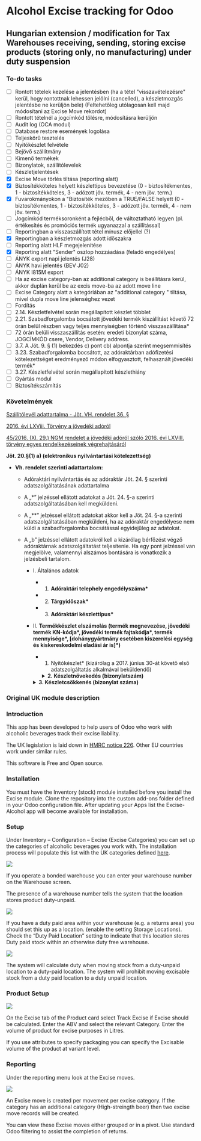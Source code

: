 # Alcohol Excise tracking for Odoo
 
## Hungarian extension / modification for Tax Warehouses receiving, sending, storing excise products (storing only, no manufacturing) under duty suspension

### To-do tasks

- [ ] Rontott tételek kezelése a jelentésben (ha a tétel "visszavételezésre" kerül, hogy rontottnak lehessen jelölni (cancelled), a készletmozgás jelentésbe ne kerüljön bele)
    (Feltehetőleg utólagosan kell majd módosítani az Excise Move rekordot)
- [ ] Rontott tételnél a jogcímkód tölésre, módosításra kerüljön
- [ ] Audit log (OCA modul)
- [ ] Database restore események logolása
- [ ] Teljeskörű tesztelés
- [ ] Nyitókészlet felvétele
- [ ] Bejövő szállítmány
- [ ] Kimenő termékek
- [ ] Bizonylatok, szállítólevelek
- [ ] Készletjelentések
- [x] Excise Move törlés tiltása (reporting alatt)
- [x] Biztosítékköteles helyett készlettípus bevezetése (0 - biztosítékmentes, 1 - biztosítékköteles, 3 - adózott jöv. termék, 4 - nem jöv. term.)
- [x] Fuvarokmányokon a "Biztosíték mezőben a TRUE/FALSE helyett (0 - biztosítékmentes, 1 - biztosítékköteles, 3 - adózott jöv. termék, 4 - nem jöv. term.)
- [ ] Jogcímkód terméksoronként a fejlécből, de változtatható legyen (pl. értékesítés és promóciós termék ugyanazzal a szállítással)
- [ ] Reportingban a visszaszállított tétel mínusz előjellel (?)
- [x] Reportingban a készletmozgás adott időszakra
- [ ] Reporting alatt HLF megejelenítése
- [x] Reporting alatt "Sender" oszlop hozzáadása (feladó engedélyes)
- [ ] ÁNYK export napi jelentés (J28)
- [ ] ÁNYK havi jelentés (BEV J02)
- [ ] ÁNYK I815M export
- [ ] Ha az excise category-ban az additional category is beállításra kerül, akkor duplán kerül be az excis move-ba az adott move line
- [ ] Excise Category alatt a kategóriában az "additional category " tiltása, mivel dupla move line jelenséghez vezet
- [ ] Fordítás
- [ ] 2.14. Készletfelvétel során megállapított készlet többlet
- [ ] 2.21. Szabadforgalomba bocsátott jövedéki termék kiszállítást követő 72 órán belül részben vagy teljes mennyiségben történő visszaszállítása*
- [ ] 72 órán belüli visszaszállítás esetén: eredeti bizonylat száma, JOGCÍMKÓD csere, Vendor, Delivery address.
- [ ] 3.7. A Jöt. 9. § (1) bekezdés c) pont cb) alpontja szerint megsemmisítés
- [ ] 3.23. Szabadforgalomba bocsátott, az adóraktárban adófizetési kötelezettséget eredményező módon elfogyasztott, felhasznált jövedéki termék*
- [ ] 3.27. Készletfelvétel során megállapított készlethiány
- [ ] Gyártás modul
- [ ] Biztosítékszámítás

### Követelmények

[Szállítólevél adattartalma - Jöt. VH. rendelet 36. §](https://net.jogtar.hu/jogszabaly?docid=a1600045.ngm)
    
[2016. évi LXViii. Törvény a jövedéki adóról](https://net.jogtar.hu/jogszabaly?docid=a1600068.tv)

[45/2016. (XI. 29.) NGM rendelet a jövedéki adóról szóló 2016. évi LXVIII. törvény egyes rendelkezéseinek végrehajtásáról](https://net.jogtar.hu/jogszabaly?docid=a1600045.ngm)

__Jöt. 20.§(1) a) (elektronikus nyilvántartási kötelezettség)__

- __Vh. rendelet szerinti adattartalom:__


   - Adóraktári nyilvántartás és az adóraktár Jöt. 24. § szerinti adatszolgáltatásának adattartalma

    -   A „*” jelzéssel ellátott adatokat a Jöt. 24. §-a szerinti adatszolgáltatásában kell megküldeni.
    -   A „**” jelzéssel ellátott adatokat akkor kell a Jöt. 24. §-a szerinti adatszolgáltatásában megküldeni, ha az adóraktár engedélyese nem küldi a szabadforgalomba bocsátással egyidejűleg az adatokat.

    -   A „b” jelzéssel ellátott adatokról kell a kizárólag bérfőzést végző adóraktárnak adatszolgáltatást teljesítenie. Ha egy pont jelzéssel van megjelölve, valamennyi alszámos bontására is vonatkozik a jelzésbeli tartalom.

        -   I. Általános adatok

            -   1. __Adóraktári telephely engedélyszáma*__

            -   2. __Tárgyidőszak*__

            -   3. __Adóraktári készlettípus*__

        -   II. __Termékkészlet elszámolás (termék megnevezése, jövedéki termék KN-kódja*, jövedéki termék fajtakódja*, termék mennyisége*, [dohánygyártmány esetében kiszerelési egység és kiskereskedelmi eladási ár is]*)__

            -   1. Nyitókészlet* (kizárólag a 2017. június 30-át követő első adatszolgáltatás alkalmával beküldendő)
                <details>    
                   <summary><b>2. Készletnövekedés (bizonylatszám)</b></summary>
                    
                -   2.1. *  Előállított jövedéki termék*
                    -   2.1.1. Bioetanol esetében az alábbi bontásban
                        -   2.1.1.1. EU termelésű alapanyagból fenntarthatósági igazolással rendelkezik
                        -   2.1.1.2. EU termelésű alapanyagból fenntarthatósági igazolással nem rendelkezik
                        -   2.1.1.3. Harmadik országban termelt alapanyagból fenntarthatósági igazolással rendelkezik
                        -   2.1.1.4. Harmadik országban termelt alapanyagból fenntarthatósági igazolással nem rendelkezik

                    -   2.1.2. A Jöt. 3. § (3) bekezdés 22. pontja szerint sörnek minősülő, erjesztést követően előállított még nem késztermék
                -   2.2. Cigarettán kívüli dohánygyártmány Jöt. 77. § (3) bekezdés b) pontja szerinti zárjegy eltávolítás utáni készletre vétele*
                -   2.3. *  Előállított nem jövedéki termék és az adófizetési kötelezettség alól mentesült jövedéki termék
                    -   2.3.1. Jöt. 133. § (1) bekezdés e) pontja szerinti gyógyszer, gyógyhatású készítmény, gyógyszeranyag, intermedier*
                    -   2.3.2. Jöt. 133. § (1) bekezdés f) pontja szerinti ecet*
                    -   2.3.3. Jöt. 133. § (1) bekezdés g) pontja szerinti aroma*
                    -   2.3.4. Jöt. 133. § (1) bekezdés h) pontja szerinti csokoládé és egyéb élelmiszer*
                    -   2.3.5. Jöt. 133. § (1) bekezdés i) pontja szerinti vegyipari, kozmetikai és egyéb, nem emberi fogyasztásra szolgáló termék*
                    -   2.3.6. Jöt. 133. § (1) bekezdés k) pontja szerinti teljesen denaturált alkohol*
                    -   2.3.7. Előállított ETBE*
                    -   2.3.8. Jöt. 112. § (1) bekezdés cb) pontja szerinti termék*
                    -   2.3.9. Jövedéki termék előállításához alapanyagként szolgáló nem jövedéki termék
                -   2.4. Adófizetési kötelezettség alóli mentesülés kapcsán keletkezett, jövedéki terméknek minősülő melléktermék, hulladék
                -   2.5. Adófelfüggesztési eljárás keretében átvett jövedéki termék
                    -   2.5.1. saját adóraktárból
                    -   2.5.2. __nem saját adóraktárból__
                    -   2.5.3. __tagállamból__
                    -   2.5.4. __bejegyzett feladótól__
                    -   2.5.5. adófelfüggesztési eljárás keretében történő szállításból visszaszállított
                -   2.6. __*  Adófelfüggesztési eljárás keretében átvett csendes és habzóbor*__
                    -   2.6.1. Egyszerűsített adóraktártól
                    -   2.6.2. Kisüzemi bortermelőtől
                    -   2.6.3. Másik tagállamból a Jöt. 51. §-a szerint
                -   2.7. Adóraktárban importált jövedéki termék
                -   2.8. Légijárműből lefejtett, adóraktárba szállított repülőgép-üzemanyag*
                -   2.9. Terméktávvezeték adóraktártól vagy adóraktárnak nem minősülő csővezetékes szállításból átvett energiatermék*
                -   2.10. A Jöt. 12. § h) pontja szerinti jövedéki termék visszavétele*
                -   2.11. Bérfőzetőtől a párlat kiadása nélkül, adózatlanul megvásárolt mennyiség*
                -   2.12. __Beszerzett nem jövedéki termék__
                -   2.13. Mintaként vett, de fel nem használt termék*
                -   2.14. <span style="color:red">Készletfelvétel során megállapított készlet többlet</span>
                    -   2.14.1. az állami adó- és vámhatóság jelenlétében
                    -   2.14.2. nem az állami adó- és vámhatóság jelenlétében*
                -   2.15. Termékkészlet átvezetése biztosítékköteles készletből a Jöt. 21. § (4) bekezdés a) és b) pontja szerinti termékkészletbe (növekedés)*
                -   2.16. Termékkészlet átvezetése a Jöt. 21. § (4) bekezdés a) és b) pontja szerinti termékkészletből biztosítékköteles készletbe (növekedés)*
                -   2.17. __*  Magánfőzőtől átvett párlat*__
                -   2.18. Bérfőzetőtől átvett adózott párlat*
                -   2.19. *  Szabadforgalomból átvett*
                    -   2.19.1. az adóraktár engedélyese által belföldön szabadforgalomba bocsátott jövedéki termék
                    -   2.19.2. egyéb jövedéki termék
                -   2.20. Dohánygyártmány kiskereskedelmi eladási ár változása miatti készletátvezetése (növekedés)*
                -   2.21. <span style="color:red">Szabadforgalomba bocsátott jövedéki termék kiszállítást követő 72 órán belül részben vagy teljes mennyiségben történő visszaszállítása*</span>
                -   2.22. Adózott termék átvétele saját adóraktárból*
                -   2.23. Jövedéki termék átvezetése KN-kód vagy fajtkód változása esetén (növekedés)*
                -   2.24. *  A Jöt. 9. § (1) bekezdés a) pontja szerint értékesített jövedéki termék kiszállítást követő 72 órán belül részben vagy teljes mennyiségben történő visszaszállítása
                -   2.25. *  Adóraktárban végzett felhasználói engedélyes tevékenységből átvett termék a Jöt. 24. § (11) bekezdése szerint*
                -   2.26. *  A Jöt. 9. § (1) bekezdés n) és o) pontja és a DCA megállapodás XVI. cikke szerint kiszolgált jövedéki termék visszaszállítása*
                -   2.27. *  A Jöt. 62. § (13) bekezdése szerinti termék átvétele adófelfüggesztés alatt álló készletbe tagállamból*
                -   2.28. *  A Jöt. 62. § (13) bekezdése szerinti termék átvétele saját adóraktárból*
                -   2.29. *  Másik tagállamban szabadforgalomba bocsátott jövedéki termék átvétele
            </details>
            
            <details>
            <summary><b>3. Készletcsökkenés (bizonylat száma)</b></summary>

            - 3.1. __* Jövedéki termék előállításához felhasznált jövedéki termék*__
                - 3.1.1. __A Jöt. 3. § (3) bekezdés 22. pontja szerint sörnek minősülő, erjesztést követően előállított még nem késztermék__
            - 3.2. __Jövedéki termék vagy nem jövedéki termék előállításához alapanyagként felhasznált nem jövedéki termék__
            - 3.3. ETBE előállításához felhasznált jövedéki termék*
            - 3.4. A Jöt. 9. § (1) bekezdés a) pontja szerint értékesített jövedéki termék*
            - 3.5. A Jöt. 9. § (1) bekezdés b) pontja szerint átadott jövedéki termék*
            - 3.6. A Jöt. 9. § (1) bekezdés c) pont ca) alpontja szerinti célra a mintavételi szabályzat szerint vett minta (helye, időpontja, célja)
                - 3.6.1. az állami adó- és vámhatóság jelenlétében
                - 3.6.2. nem az állami adó- és vámhatóság jelenlétében*
            - 3.7. <span style="color:red">A Jöt. 9. § (1) bekezdés c) pont cb) alpontja szerint megsemmisítés</span>
                - 3.7.1. az állami adó- és vámhatóság jelenlétében
                    - 3.7.1.1. adóraktárból elszállítás révén
                    - 3.7.1.2. adóraktárban
                - 3.7.2. nem az állami adó- és vámhatóság jelenlétében*
                    - 3.7.2.1. adóraktárból elszállítás révén
                    - 3.7.2.2. adóraktárban
            - 3.8. Cigarettán kívüli dohánygyártmányok Jöt. 77. § (3) bekezdés b) pontja szerinti zárjegy eltávolítást követő kivezetése az adózott készletből*
            - 3.9. * A Jöt. 9. § (1) bekezdés e) és f) pontja szerint jövedéki termék olyan károsodása, amelyet az állami adó- és vámhatóság teljes megsemmisülésként vagy helyrehozhatatlan károsodásként elismert (időpont, mód/körülmények, kárenyhítés érdekében tett intézkedés), a Jöt. 9. § (4) bekezdés b) pontja szerint elismert mennyiségű hiány kivételével
            - 3.10. A Jöt. 112. § (1) bekezdés a) pontja szerint jövedéki termék kiszolgálása*
            - 3.11. A Jöt. 112. § (1) bekezdés b) pontja szerint jövedéki termék kiszolgálása*
            - 3.12. A Jöt. 112. § (1) bekezdés c) pont ca) alpontja szerint felhasznált jövedéki termék*
            - 3.13. A Jöt. 112. § (1) bekezdés c) pont cb) alpontja szerint felhasznált jövedéki termék*
            - 3.14. A Jöt. 112. § (1) bekezdés c) pont cc) alpontja szerint felhasznált jövedéki termék*
            - 3.15. A Jöt. 133. § (1) bekezdés e) pontja szerint felhasznált jövedéki termék gyógyszer, gyógyhatású készítmény, gyógyszeranyag, intermedier előállításához*
            - 3.16. A Jöt. 133. § (1) bekezdés f) pontja szerinti felhasznált jövedéki termék ecet előállításához*
            - 3.17. A Jöt. 133. § (1) bekezdés g) pontja szerint felhasznált jövedéki termék aroma előállításához*
            - 3.18. A Jöt. 133. § (1) bekezdés h) pontja szerint felhasznált jövedéki termék csokoládé és egyéb élelmiszer előállításhoz*
            - 3.19. A Jöt. 133. § (1) bekezdés i) pontja szerint felhasznált jövedéki termék vegyipari, kozmetikai és egyéb, nem emberi fogyasztásra szolgáló termék előállításához*
            - 3.20. A Jöt. 133. § (1) bekezdés k) és m) pontja szerint felhasznált jövedéki termék teljesen denaturált alkohol előállításához*
            - 3.21. Terméktávvezeték adóraktárnak vagy adóraktárnak nem minősülő csővezetékes szállításnál adófelfüggesztési eljárás keretében átadott energiatermék*
            - 3.22. __Szabadforgalomba bocsátott jövedéki termék**__
                - 3.22.1. magánszemély részére
                - 3.22.2. jövedéki engedélyes kereskedő részére (az átvevő neve, címe, engedélyszáma, adószáma, bizonylat száma)
                - 3.22.3. jövedéki kiskereskedő részére (az átvevő neve, címe, adószáma, bizonylat száma)
                - 3.22.4. * más tagállamba
                - 3.22.5. felhasználói engedélyes részére (az átvevő neve, címe, adószáma, engedélyszáma, bizonylat száma)
                - 3.22.6. nyilvántartásba vett felhasználó részére (az átvevő neve, címe, adószáma, bizonylat száma)
                - 3.22.7. dohány-kiskereskedelmi ellátó részére (az átvevő neve, címe, adószáma, engedélyszáma, bizonylat száma)
                - 3.22.8. * 5 liternél vagy 5 kilogrammnál nagyobb kiszerelésű egyéb ellenőrzött ásványolaj Jöt. 7. § (1) bekezdés f) pontja szerinti értékesítése vagy szállítása (az átvevő neve, címe, adószáma, bizonylat száma)
                - 3.22.9. kisüzemi bortermelő részére (az átvevő neve, címe, adószáma, bizonylat száma)
                - 3.22.10. légiutas-ellátási tevékenységre (az átvevő neve, címe, adószáma, bizonylat száma)
                - 3.22.11. 5 liter vagy 5 kilogramm vagy annál kisebb kiszerelésű egyéb ellenőrzött ásványolaj kiszállítása (bizonylat száma, engedélyes esetén az engedélyszám, magánszemélyt kivéve az átvevő neve, címe, adószáma)
                - 3.22.12. egyéb személy részére (az átvevő neve, címe, adószáma, bizonylat száma)
                - 3.22.13. * Tagállamba, harmadik országba történő kiszállítás céljából, zárjegy nélkül a Jöt. 62. § (13) bekezdése szerinti termék
            - 3.23. <span style="color:red">Szabadforgalomba bocsátott, az adóraktárban adófizetési kötelezettséget eredményező módon elfogyasztott, felhasznált jövedéki termék*</span>
            - 3.24. __Adófelfüggesztési eljárás keretében feladott jövedéki termék__
                - 3.24.1. saját adóraktárba
                - 3.24.2. nem saját adóraktárba
                - 3.24.3. tagállamba
                - 3.24.4. harmadik országba
                - 3.24.5. másik tagállamba diplomáciai és konzuli képviselet és annak tagjai részére
                - 3.24.6. másik tagállamba nemzetközi szervezet és annak tagjai részére
                - 3.24.7. másik tagállamba Észak-atlanti Szerződésben részes állam fegyveres erői, polgári állománya és étterme, kantinja részére
                - 3.24.8. * másik tagállamba a tagállam közös biztonság- és védelempolitika keretében folytatott uniós tevékenység végrehajtása céljából végzett védelmi feladat ellátásában részt vevő fegyveres erői, polgári állománya és étterme, kantinja részére
            - 3.25. Termékkészlet-átvezetés biztosítékköteles készletből a Jöt. 21. § (4) bekezdés a) és b) pontja szerinti termékkészletbe (csökkenés)*
            - 3.26. Termékkészlet átvezetés a Jöt. 21. § (4) bekezdés a) és b) pontja szerinti termékkészletből biztosítékköteles készletbe (csökkenés)*
            - 3.27. <span style="color:red">Készletfelvétel során megállapított készlethiány
                - 3.27.1. az állami adó- és vámhatóság jelenlétében
                    - 3.27.1.1. adóköteles hiány
                    - 3.27.1.2. nem adóköteles hiány
                - 3.27.2. nem az állami adó- és vámhatóság jelenlétében*
                    - 3.27.2.1. adóköteles hiány
                    - 3.27.2.2. nem adóköteles hiány<span>
            - 3.28. Adófizetési kötelezettség alóli mentesülés kapcsán keletkezett, jövedéki terméknek minősülő melléktermék, hulladék
                - 3.28.1. felhasználása termék előállításhoz
                - 3.28.2. megsemmisítése
                - 3.28.3. feladása, átadása
            - 3.29. Dohánygyártmány kiskereskedelmi eladási ár változása miatti készletátvezetése (csökkenés)*
            - 3.30. Adózott termék átadása saját adóraktár részére*
            - 3.31. @Jövedéki termék átvezetése KN-kód vagy fajtakód változása esetén (csökkenés)*</span>
            - 3.32. * A Jöt. 9. § (1) bekezdés n) és o) pontja és a DCA megállapodás XVI. cikke szerint jövedéki termék kiszolgálása**
            - 3.33. * Adóraktárban végzett felhasználói engedélyes tevékenységhez kiadott termék a Jöt. 24. § (11) bekezdése szerint*
            - 3.34. *
            - 3.35. * A Jöt. 62. § (13) bekezdése szerinti termék feladása saját adóraktár részére*
            - 3.36. * Adóraktárban a Jöt. 3. § (3) bekezdés 1. pontja szerinti alkoholmentesítéssel előállított csendes bor feladása egyszerűsített adóraktár vagy kisüzemi bortermelő részére*
            - 3.37. * A Jöt. 67. § (1b) bekezdése szerinti jövedéki termék továbbforgalmazása
                - 3.37.1. tagállamba
                - 3.37.2. harmadik országba*
                - 3.37.3. belföldre**
            - 3.38. * Csővezetékes szállítás keretében az adóraktárban feladott jövedéki termék harmadik országba*
            </details>
            


 ### Original UK module description
 ### Introduction

This app has been developed to help users of Odoo who work with alcoholic beverages track their excise liability.

The UK legislation is laid down in [HMRC notice 226](https://www.gov.uk/government/publications/excise-notice-226-beer-duty/excise-notice-226-beer-duty--2). Other EU countries work under similar rules.

This software is Free and Open source.
### Installation

You must have the Inventory (stock) module installed before you install the Excise module. Clone the repository into the custom add-ons folder defined in your Odoo configuration file. After updating your Apps list the Excise-Alcohol app will become available for installation.

  

### Setup

Under Inventory – Configuration – Excise (Excise Categories) you can set up the categories of alcoholic beverages you work with. The installation process will populate this list with the UK categories defined [here](https://www.gov.uk/government/publications/rates-and-allowance-excise-duty-alcohol-duty/alcohol-duty-rates-from-24-march-2014).

  

![](https://kodoo.co.uk/web/image/1265/1.png)  

  

If you operate a bonded warehouse you can enter your warehouse number on the Warehouse screen.

The presence of a warehouse number tells the system that the location stores product duty-unpaid.

![](https://kodoo.co.uk/web/image/1266/2.png)  

  

If you have a duty paid area within your warehouse (e.g. a returns area) you should set this up as a location. (enable the setting Storage Locations). Check the “Duty Paid Location” setting to indicate that this location stores Duty paid stock within an otherwise duty free warehouse.

![](https://kodoo.co.uk/web/image/1267/3.png)  

  

The system will calculate duty when moving stock from a duty-unpaid location to a duty-paid location. The system will prohibit moving excisable stock from a duty paid location to a duty unpaid location.

  

### Product Setup

![](https://kodoo.co.uk/web/image/1268/4.png)  
  

On the Excise tab of the Product card select Track Excise if Excise should be calculated. Enter the ABV and select the relevant Category. Enter the volume of product for excise purposes in Litres.

If you use attributes to specify packaging you can specify the Excisable volume of the product at variant level.

### Reporting

Under the reporting menu look at the Excise moves.

![](https://kodoo.co.uk/web/image/1269/5.png)  

An Excise move is created per movement per excise category. If the category has an additional category (High-streingth beer) then two excise move records will be created.

You can view these Excise moves either grouped or in a pivot. Use standard Odoo filtering to assist the completion of returns.
